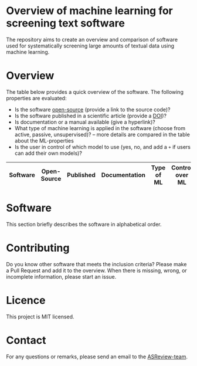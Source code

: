 # Overview of machine learning for screening text software 

The repository aims to create an overview and comparison of software used for
systematically screening large amounts of textual data using machine learning.

# Overview

The table below provides a quick overview of the software. The following
properties are evaluated:

-	Is the software [open-source](https://opensource.org/osd) (provide a link to the source code)?
-	Is the software published in a scientific article (provide a [DOI](https://www.doi.org/))?
-	Is documentation or a manual available (give a hyperlink)?
-	What type of machine learning is applied in the software (choose from active, passive, unsupervised)? – more details are compared in the table about the ML-properties
-	Is the user in control of which model to use (yes, no, and add a `+` if users can add their own models)?



| Software | Open-Source | Published | Documentation | Type of ML | Control over ML | Multi-user | 
|:--------:|:-----------:|:---------:|:-------------:|:----------:|:---------------:|:----------:|


# Software

This section briefly describes the software in alphabetical order.

# Contributing

Do you know other software that meets the inclusion criteria? Please make a
Pull Request and add it to the overview. When there is missing, wrong, or
incomplete information, please start an issue. 

# Licence

This project is MIT licensed.

# Contact

For any questions or remarks, please send an email to the [ASReview-team](mailto:asreview@uu.nl).




